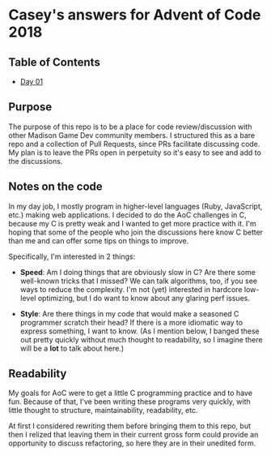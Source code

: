 # Casey's answers for Advent of Code 2018

## Table of Contents
+ [Day 01](https://github.com/MadisonGameDev/caseybrant_advent_of_code_2018/pull/1)

## Purpose
The purpose of this repo is to be a place for code review/discussion with other Madison Game Dev community members. I structured this as a bare repo and a collection of Pull Requests, since PRs facilitate discussing code. My plan is to leave the PRs open in perpetuity so it's easy to see and add to the discussions.


## Notes on the code
In my day job, I mostly program in higher-level languages (Ruby, JavaScript, etc.) making web applications. I decided to do the AoC challenges in C, because my C is pretty weak and I wanted to get more practice with it. I'm hoping that some of the people who join the discussions here know C better than me and can offer some tips on things to improve.

Specifically, I'm interested in 2 things:

+ **Speed**: Am I doing things that are obviously slow in C? Are there some well-known tricks that I missed? We can talk algorithms, too, if you see ways to reduce the complexity. I'm not (yet) interested in hardcore low-level optimizing, but I do want to know about any glaring perf issues.

+ **Style**: Are there things in my code that would make a seasoned C programmer scratch their head? If there is a more idiomatic way to express something, I want to know. (As I mention below, I banged these out pretty quickly without much thought to readability, so I imagine there will be a **lot** to talk about here.)


## Readability
My goals for AoC were to get a little C programming practice and to have fun. Because of that, I've been writing these programs very quickly, with little thought to structure, maintainability, readability, etc.

At first I considered rewriting them before bringing them to this repo, but then I relized that leaving them in their current gross form could provide an opportunity to discuss refactoring, so here they are in their unedited form.
